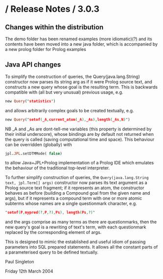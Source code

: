 # / Release Notes / 3.0.3

## Changes within the distribution

The demo folder has been renamed examples (more idiomatic)(?) and its contents have been moved into a new java folder, which is accompanied by a new prolog folder for Prolog examples

## Java API changes

To simplify the construction of queries, the Query(java.lang.String) constructor now parses its string arg as if it were Prolog source text, and constructs a new query whose goal is the resulting term.  This is backwards compatible with (all but very unusual) previous usage, e.g.
```prolog
new Query("statistics")
```
and allows arbitrarily complex goals to be created textually, e.g.
```prolog
new Query("setof(_A,current_atom(_A),_As),length(_As,N)")
```
NB _A and _As are dont-tell-me variables (this property is determined by their initial underscore), whose bindings are by default not returned when the query is called (saving computational time and space).  This behaviour can be overridden (globally) with
```prolog
jpl.JPL.setDTMMode( false)
```
to allow Java+JPL+Prolog implementation of a Prolog IDE which emulates the behaviour of the traditional top-level interpreter. 

To further simplify construction of queries, the `Query(java.lang.String text, jpl.Term[] args)` constructor now parses its text argument as a Prolog source text fragment; if it represents an atom, the constructor behaves as before (building a Compound goal from the given name and args),
but if it represents a compound term with one or more atomic subterms whose names are a single questionmark character, e.g.
```prolog
"setof(P,mypred(?,P,?),Ps), length(Ps,?)"
```
and the args comprise as many terms as there are questionmarks, then the new query's goal is a rewriting of text's term,
with each questionmark replaced by the corresponding element of args.

This is designed to mimic the established and useful idiom of passing parameters into SQL prepared statements.
It allows all the constant parts of a parameterised query to be defined textually.

Paul Singleton

Friday 12th March 2004
